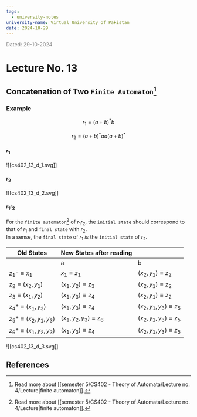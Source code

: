 ```yaml
---
tags:
  - university-notes
university-name: Virtual University of Pakistan
date: 2024-10-29
---
```


<span style="color: gray;">Dated: 29-10-2024</span>

# Lecture No. 13

## Concatenation of Two `Finite Automaton`[^1]

### Example

$$r_1 = (a + b)^* b$$

$$r_2 = (a + b)^* aa (a + b)^*$$

#### $r_1$

![[cs402_13_d_1.svg]]

#### $r_2$

![[cs402_13_d_2.svg]]

#### $r_1r_2$

For the `finite automaton`[^1] of $r_1r_2$, the `initial state` should correspond to that of $r_1$ and `final state` with $r_2$.  
In a sense, the `final state` of $r_1$ _is_ the `initial state` of $r_2$.

| Old States                     | New States after reading     |                              |
| ------------------------------ | ---------------------------- | ---------------------------- |
|                                | a                            | b                            |
| $z_1^- \equiv x_1$             | $x_1 \equiv z_1$             | $(x_2, y_1) \equiv z_2$      |
| $z_2 \equiv (x_2, y_1)$        | $(x_1, y_2) \equiv z_3$      | $(x_2, y_1) \equiv z_2$      |
| $z_3 \equiv (x_1, y_2)$        | $(x_1, y_3) \equiv z_4$      | $(x_2, y_1) \equiv z_2$      |
| $z_4^+ \equiv (x_1, y_3)$      | $(x_1, y_3) \equiv z_4$      | $(x_2, y_1, y_3) \equiv z_5$ |
| $z_5^+ \equiv (x_2, y_1, y_3)$ | $(x_1, y_2, y_3) \equiv z_6$ | $(x_2, y_1, y_3) \equiv z_5$ |
| $z_6^+ \equiv (x_1, y_2, y_3)$ | $(x_1, y_3) \equiv z_4$      | $(x_2, y_1, y_3) \equiv z_5$ |  

![[cs402_13_d_3.svg]]

## References

[^1]: Read more about [[semester 5/CS402 - Theory of Automata/Lecture no. 4/Lecture|finite automaton]].